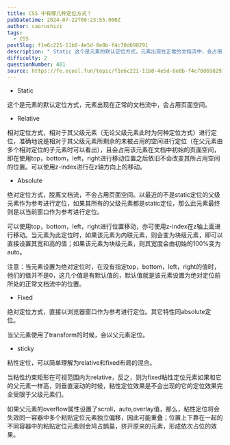 ```yaml
---
title: CSS 中有哪几种定位方式？
pubDatetime: 2024-07-22T09:23:55.000Z
author: caorushizi
tags:
  - CSS
postSlug: f1e6c221-11b8-4e5d-8e8b-f4c70d698291
description: " Static 这个是元素的默认定位方式，元素出现在正常的文档流中，会占用页面空间。 Relative 相对定位方式，相对于其父级元素（无论父级元素此时为何种定位方式）进行定位，准确地说是相对于其父级元素所剩余的未被占用的空间进行定位（在父元素由多个相对定位的子元素时可以看出），且会占用该元素在文档中初始的页面空间，即在使用top，bottom，left，right进行移动位置之后依旧不会改变其所"
difficulty: 2
questionNumber: 401
source: https://fe.ecool.fun/topic/f1e6c221-11b8-4e5d-8e8b-f4c70d698291
---
```


- Static

这个是元素的默认定位方式，元素出现在正常的文档流中，会占用页面空间。

- Relative

相对定位方式，相对于其父级元素（无论父级元素此时为何种定位方式）进行定位，准确地说是相对于其父级元素所剩余的未被占用的空间进行定位（在父元素由多个相对定位的子元素时可以看出），且会占用该元素在文档中初始的页面空间，即在使用top，bottom，left，right进行移动位置之后依旧不会改变其所占用空间的位置。可以使用z-index进行在z轴方向上的移动。

- Absolute

绝对定位方式，脱离文档流，不会占用页面空间。以最近的不是static定位的父级元素作为参考进行定位，如果其所有的父级元素都是static定位，那么此元素最终则是以当前窗口作为参考进行定位。

可以使用top，bottom，left，right进行位置移动，亦可使用z-index在z轴上面进行移动。当元素为此定位时，如果该元素为内联元素，则会变为块级元素，即可以直接设置其宽和高的值；如果该元素为块级元素，则其宽度会由初始的100%变为auto。

注意：当元素设置为绝对定位时，在没有指定top，bottom，left，right的值时，他们的值并不是0，这几个值是有默认值的，默认值就是该元素设置为绝对定位前所处的正常文档流中的位置。

- Fixed

绝对定位方式，直接以浏览器窗口作为参考进行定位。其它特性同absolute定位。

当父元素使用了transform的时候，会以父元素定位。

- sticky

粘性定位，可以简单理解为relative和fixed布局的混合。

当粘性约束矩形在可视范围内为relative，反之，则为fixed粘性定位元素如果和它的父元素一样高，则垂直滚动的时候，粘性定位效果是不会出现的它的定位效果完全受限于父级元素们。

如果父元素的overflow属性设置了scroll，auto,overlay值，那么，粘性定位将会失效同一容器中多个粘贴定位元素独立偏移，因此可能重叠；位置上下靠在一起的不同容器中的粘贴定位元素则会鸠占鹊巢，挤开原来的元素，形成依次占位的效果。
